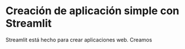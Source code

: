 # Creación de aplicación simple con Streamlit

Streamlit está hecho para crear aplicaciones web. Creamos 
